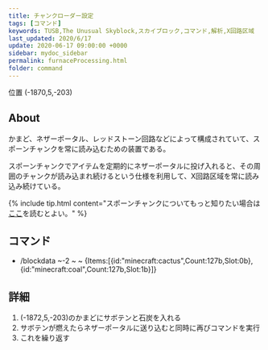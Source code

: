 ```yaml
---
title: チャンクローダー設定
tags: [コマンド]
keywords: TUSB,The Unusual Skyblock,スカイブロック,コマンド,解析,X回路区域
last_updated: 2020/6/17
update: 2020-06-17 09:00:00 +0000
sidebar: mydoc_sidebar
permalink: furnaceProcessing.html
folder: command
---
```


<span class="label label-primary">位置 (-1870,5,-203)</span>

## About

かまど、ネザーポータル、レッドストーン回路などによって構成されていて、スポーンチャンクを常に読み込むための装置である。

スポーンチャンクでアイテムを定期的にネザーポータルに投げ入れると、その周囲のチャンクが読み込まれ続けるという仕様を利用して、X回路区域を常に読み込み続けている。

{% include tip.html content="スポーンチャンクについてもっと知りたい場合は[ここ](https://minecraft.gamepedia.com/Spawn_chunk})を読むとよい。" %}

## コマンド

- /blockdata ~-2 ~ ~ {Items:[{id:"minecraft:cactus",Count:127b,Slot:0b},{id:"minecraft:coal",Count:127b,Slot:1b}]}

## 詳細

1. (-1872,5,-203)のかまどにサボテンと石炭を入れる
2. サボテンが燃えたらネザーポータルに送り込むと同時に再びコマンドを実行
3. これを繰り返す
